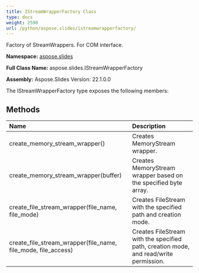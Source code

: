 ```yaml
---
title: IStreamWrapperFactory Class
type: docs
weight: 2590
url: /python/aspose.slides/istreamwrapperfactory/
---
```


Factory of StreamWrappers. For COM interface.

**Namespace:** [aspose.slides](/python/aspose.slides/)

**Full Class Name:** aspose.slides.IStreamWrapperFactory

**Assembly:**  Aspose.Slides Version: 22.1.0.0

The IStreamWrapperFactory type exposes the following members:
## **Methods**
|**Name**|**Description**|
| :- | :- |
|create_memory_stream_wrapper()|Creates MemoryStream wrapper.|
|create_memory_stream_wrapper(buffer)|Creates MemoryStream wrapper based on the specified byte array.|
|create_file_stream_wrapper(file_name, file_mode)|Creates FileStream with the specified path and creation mode.|
|create_file_stream_wrapper(file_name, file_mode, file_access)|Creates FileStream with the specified path, creation mode, and read/write permission.|
